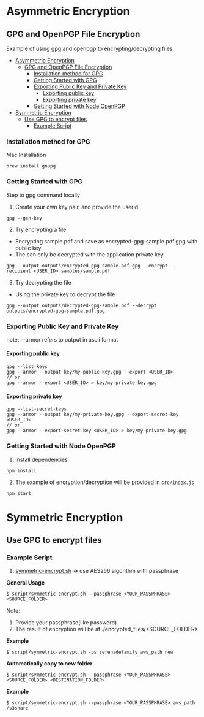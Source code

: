 # Asymmetric Encryption
## GPG and OpenPGP File Encryption
Example of using gpg and openpgp to encrypting/decrypting files.

- [Asymmetric Encryption](#asymmetric-encryption)
  - [GPG and OpenPGP File Encryption](#gpg-and-openpgp-file-encryption)
    - [Installation method for GPG](#installation-method-for-gpg)
    - [Getting Started with GPG](#getting-started-with-gpg)
    - [Exporting Public Key and Private Key](#exporting-public-key-and-private-key)
      - [Exporting public key](#exporting-public-key)
      - [Exporting private key](#exporting-private-key)
    - [Getting Started with Node OpenPGP](#getting-started-with-node-openpgp)
- [Symmetric Encryption](#symmetric-encryption)
  - [Use GPG to encrypt files](#use-gpg-to-encrypt-files)
    - [Example Script](#example-script)
### Installation method for GPG
Mac Installation
```
brew install gnupg
```

### Getting Started with GPG
Step to gpg command locally
1. Create your own key pair, and provide the userid.
```
gpg --gen-key
```
2. Try encrypting a file
- Encrypting sample.pdf and save as encrypted-gpg-sample.pdf.gpg with public key
- The can only be decrypted with the application private key.
```
gpg --output outputs/encrypted-gpg-sample.pdf.gpg --encrypt --recipient <USER_ID> samples/sample.pdf
```

3. Try decrypting the file
- Using the private key to decrypt the file
```
gpg --output outputs/decrypted-gpg-sample.pdf --decrypt outputs/encrypted-gpg-sample.pdf.gpg
```

### Exporting Public Key and Private Key
note: --armor refers to output in ascii format
#### Exporting public key
```
gpg --list-keys
gpg --armor --output key/my-public-key.gpg --export <USER_ID>
// or
gpg --armor --export <USER_ID> > key/my-private-key.gpg 
```
#### Exporting private key
```
gpg --list-secret-keys
gpg --armor --output key/my-private-key.gpg --export-secret-key <USER_ID>
// or
gpg --armor --export-secret-key <USER_ID> > key/my-private-key.gpg 
```

### Getting Started with Node OpenPGP
1. Install dependencies
```
npm install
```

2. The example of encryption/decryption will be provided in `src/index.js`
```
npm start
```
# Symmetric Encryption
## Use GPG to encrypt files
### Example Script
1. [symmetric-encrypt.sh](https://github.com/ibm-mai/gpg-openpgp-file-encryption/blob/main/script/symmetric-encrypt.sh) -> use AES256 algorithm with passphrase

**General Usage**
```
$ script/symmetric-encrypt.sh --passphrase <YOUR_PASSPHRASE> <SOURCE_FOLDER>
```
Note:
1. Provide your passphrase(like password)
2. The result of encryption will be at ./encrypted_files/<SOURCE_FOLDER>

**Example**
```
$ script/symmetric-encrypt.sh -ps serenadefamily aws_path new
```

**Automatically copy to new folder**
```
$ script/symmetric-encrypt.sh --passphrase <YOUR_PASSPHRASE> <SOURCE_FOLDER> <DESTINATION_FOLDER>
```

**Example**
```
$ script/symmetric-encrypt.sh --passphrase <YOUR_PASSPHRASE> aws_path /s3share
```